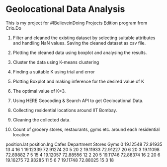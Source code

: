 # Geolocational Data Analysis

This is my project for #IBelieveinDoing Projects Edition program from Crio.Do

1) Filter and cleaned the existing dataset by selecting suitable attributes and handling NaN values. Saving the cleaned dataset as csv file.
   
2) Plotting the cleaned data using boxplot and analysing the results.

3) Cluster the data using K-means clustering

4) Finding a suitable K using trial and error

5) Plotting Boxplot and making inference for the desired value of K

6) The optimal value of K=3.

7) Using  HERE Geocoding & Search API to get Geolocational Data.

8) Collecting residential locations around IIT Bombay.

9) Cleaning the collected data.

10) Count of grocery stores, restaurants, gyms etc. around each residential location
   
   position.lat  position.lng  Cafes  Department Stores  Gyms
0      19.12548      72.91935     13                  4    16
1      19.12339      72.91274     20                  5    20
2      19.11933      72.91227     20                  6    20
3      19.11098      72.89882      7                  5    15
4      19.12057      72.88556     12                  2    20
5      19.11746      72.88374     16                  2    20
6      19.16275      72.93285     11                  5     6
7      19.11748      72.88025     15                  3    18
